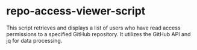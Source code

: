 # repo-access-viewer-script
This script retrieves and displays a list of users who have read access permissions to a specified GitHub repository. It utilizes the GitHub API and jq for data processing.
